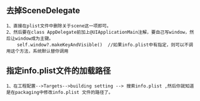 ## 去掉SceneDelegate
    1、直接在plist文件中删除关于scene这一项即可。
    2、然后要在class AppDelegate前加上@UIApplicationMain注解，要自己写window，然后让window成为主键。
        self.window?.makeKeyAndVisible()  //如果info.plist中有指定，则可以不调用这个方法，系统默认替你调用
    
## 指定info.plist文件的加载路径
    1、在工程配置-->Targets-->building setting --> 搜索info.plist ,然后你就知道是在packaging中修改info.plist 文件的路径了。 

